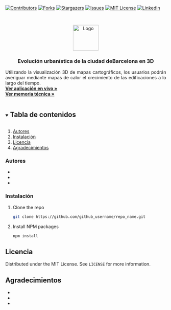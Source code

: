 <!-- PROJECT SHIELDS -->
<!--
*** I'm using markdown "reference style" links for readability.
*** Reference links are enclosed in brackets [ ] instead of parentheses ( ).
*** See the bottom of this document for the declaration of the reference variables
*** for contributors-url, forks-url, etc. This is an optional, concise syntax you may use.
*** https://www.markdownguide.org/basic-syntax/#reference-style-links
-->
[![Contributors][contributors-shield]][contributors-url]
[![Forks][forks-shield]][forks-url]
[![Stargazers][stars-shield]][stars-url]
[![Issues][issues-shield]][issues-url]
[![MIT License][license-shield]][license-url]
[![LinkedIn][linkedin-shield]][linkedin-url]



<!-- PROJECT LOGO -->
<br />
<p align="center">
  <a href="https://github.com/github_username/repo_name">
    <img src="https://www.uoc.edu/portal/system/modules/edu.uoc.presentations/resources/img/branding/logo-uoc-default.png_1618809817.png" alt="Logo" width="80" height="80">
  </a>

  <h3 align="center">Evolución urbanística de la ciudad deBarcelona en 3D </h3>

  <p align="justify">
    Utilizando la visualización 3D de mapas cartográficos, los usuarios podrán averiguar mediante mapas de calor el crecimiento de las edificaciones a lo largo del tiempo.
    <br />
    <a href="https://github.com/github_username/repo_name"><strong>Ver aplicación en vivo »</strong></a>
    <br />
    <a href="https://github.com/github_username/repo_name"><strong>Ver memoria técnica »</strong></a>
  </p>
</p>



<!-- TABLE OF CONTENTS -->
<details open="open">
  <summary><h2 style="display: inline-block">Tabla de contenidos</h2></summary>
  <ol>
    <li><a href="#Autores">Autores</a></li>
    <li><a href="#Instalación">Instalación</a></li>
    <li><a href="#Licencia">Licencia</a></li>
    <li><a href="#Agradecimientos">Agradecimientos</a></li>
  </ol>
</details>

### Autores

* []()
* []()
* []()


### Instalación

1. Clone the repo
   ```sh
   git clone https://github.com/github_username/repo_name.git
   ```
2. Install NPM packages
   ```sh
   npm install
   ```

<!-- LICENSE -->
## Licencia

Distributed under the MIT License. See `LICENSE` for more information.





<!-- ACKNOWLEDGEMENTS -->
## Agradecimientos

* []()
* []()
* []()





<!-- MARKDOWN LINKS & IMAGES -->
<!-- https://www.markdownguide.org/basic-syntax/#reference-style-links -->
[contributors-shield]: https://img.shields.io/github/contributors/github_username/repo.svg?style=for-the-badge
[contributors-url]: https://github.com/github_username/repo/graphs/contributors
[forks-shield]: https://img.shields.io/github/forks/github_username/repo.svg?style=for-the-badge
[forks-url]: https://github.com/github_username/repo/network/members
[stars-shield]: https://img.shields.io/github/stars/github_username/repo.svg?style=for-the-badge
[stars-url]: https://github.com/github_username/repo/stargazers
[issues-shield]: https://img.shields.io/github/issues/github_username/repo.svg?style=for-the-badge
[issues-url]: https://github.com/github_username/repo/issues
[license-shield]: https://img.shields.io/github/license/github_username/repo.svg?style=for-the-badge
[license-url]: https://github.com/github_username/repo/blob/master/LICENSE.txt
[linkedin-shield]: https://img.shields.io/badge/-LinkedIn-black.svg?style=for-the-badge&logo=linkedin&colorB=555
[linkedin-url]: https://linkedin.com/in/github_username